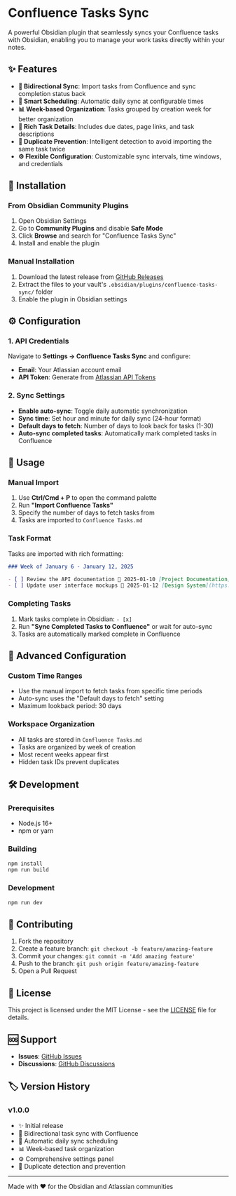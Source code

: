 # Confluence Tasks Sync

A powerful Obsidian plugin that seamlessly syncs your Confluence tasks with Obsidian, enabling you to manage your work tasks directly within your notes.

## ✨ Features

- **🔄 Bidirectional Sync**: Import tasks from Confluence and sync completion status back
- **📅 Smart Scheduling**: Automatic daily sync at configurable times
- **📊 Week-based Organization**: Tasks grouped by creation week for better organization
- **🔗 Rich Task Details**: Includes due dates, page links, and task descriptions
- **🚫 Duplicate Prevention**: Intelligent detection to avoid importing the same task twice
- **⚙️ Flexible Configuration**: Customizable sync intervals, time windows, and credentials

## 🚀 Installation

### From Obsidian Community Plugins

1. Open Obsidian Settings
2. Go to **Community Plugins** and disable **Safe Mode**
3. Click **Browse** and search for "Confluence Tasks Sync"
4. Install and enable the plugin

### Manual Installation

1. Download the latest release from [GitHub Releases](https://github.com/adarsh1990/obsidian-connie-task-plugin/releases)
2. Extract the files to your vault's `.obsidian/plugins/confluence-tasks-sync/` folder
3. Enable the plugin in Obsidian settings

## ⚙️ Configuration

### 1. API Credentials

Navigate to **Settings → Confluence Tasks Sync** and configure:

- **Email**: Your Atlassian account email
- **API Token**: Generate from [Atlassian API Tokens](https://id.atlassian.com/manage-profile/security/api-tokens)

### 2. Sync Settings

- **Enable auto-sync**: Toggle daily automatic synchronization
- **Sync time**: Set hour and minute for daily sync (24-hour format)
- **Default days to fetch**: Number of days to look back for tasks (1-30)
- **Auto-sync completed tasks**: Automatically mark completed tasks in Confluence

## 📖 Usage

### Manual Import

1. Use **Ctrl/Cmd + P** to open the command palette
2. Run **"Import Confluence Tasks"**
3. Specify the number of days to fetch tasks from
4. Tasks are imported to `Confluence Tasks.md`

### Task Format

Tasks are imported with rich formatting:
```markdown
### Week of January 6 - January 12, 2025

- [ ] Review the API documentation 📅 2025-01-10 [Project Documentation](https://your-site.atlassian.net/wiki/page-link) <!-- task-id: 12345 -->
- [ ] Update user interface mockups 📅 2025-01-12 [Design System](https://your-site.atlassian.net/wiki/page-link) <!-- task-id: 12346 -->
```

### Completing Tasks

1. Mark tasks complete in Obsidian: `- [x]`
2. Run **"Sync Completed Tasks to Confluence"** or wait for auto-sync
3. Tasks are automatically marked complete in Confluence

## 🔧 Advanced Configuration

### Custom Time Ranges

- Use the manual import to fetch tasks from specific time periods
- Auto-sync uses the "Default days to fetch" setting
- Maximum lookback period: 30 days

### Workspace Organization

- All tasks are stored in `Confluence Tasks.md`
- Tasks are organized by week of creation
- Most recent weeks appear first
- Hidden task IDs prevent duplicates

## 🛠️ Development

### Prerequisites

- Node.js 16+
- npm or yarn

### Building

```bash
npm install
npm run build
```

### Development

```bash
npm run dev
```

## 🤝 Contributing

1. Fork the repository
2. Create a feature branch: `git checkout -b feature/amazing-feature`
3. Commit your changes: `git commit -m 'Add amazing feature'`
4. Push to the branch: `git push origin feature/amazing-feature`
5. Open a Pull Request

## 📝 License

This project is licensed under the MIT License - see the [LICENSE](LICENSE) file for details.

## 🆘 Support

- **Issues**: [GitHub Issues](https://github.com/adarsh1990/obsidian-connie-task-plugin/issues)
- **Discussions**: [GitHub Discussions](https://github.com/adarsh1990/obsidian-connie-task-plugin/discussions)

## 🏷️ Version History

### v1.0.0
- ✨ Initial release
- 🔄 Bidirectional task sync with Confluence
- 📅 Automatic daily sync scheduling
- 📊 Week-based task organization
- ⚙️ Comprehensive settings panel
- 🚫 Duplicate detection and prevention

---

Made with ❤️ for the Obsidian and Atlassian communities 